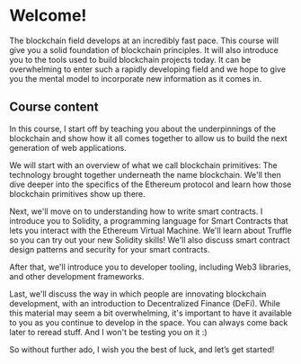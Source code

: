# Welcome!

The blockchain field develops at an incredibly fast pace. This course will give you a solid foundation of blockchain principles. It will also introduce you to the tools used to build blockchain projects today. It can be overwhelming to enter such a rapidly developing field and we hope to give you the mental model to incorporate new information as it comes in.

## Course content

In this course, I start off by teaching you about the underpinnings of the blockchain and show how it all comes together to allow us to build the next generation of web applications.

We will start with an overview of what we call blockchain primitives: The technology brought together underneath the name blockchain. We'll then dive deeper into the specifics of the Ethereum protocol and learn how those blockchain primitives show up there. 

Next, we'll move on to understanding how to write smart contracts. I introduce you to Solidity, a programming language for Smart Contracts that lets you interact with the Ethereum Virtual Machine. We'll learn about Truffle so you can try out your new Solidity skills! We'll also discuss smart contract design patterns and security for your smart contracts.

After that, we'll introduce you to developer tooling, including Web3 libraries, and other development frameworks. 

Last, we'll discuss the way in which people are innovating blockchain development, with an introduction to Decentralized Finance (DeFi). While this material may seem a bit overwhelming, it's important to have it available to you as you continue to develop in the space. You can always come back later to reread stuff. And I won't be testing you on it :)

So without further ado, I wish you the best of luck, and let’s get started!
